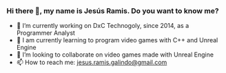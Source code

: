 ### Hi there 👋, my name is Jesús Ramis. Do you want to know me?


- 🔭 I’m currently working on DxC Technogoly, since 2014, as a Programmer Analyst
- 🌱 I am currently learning to program video games with C++ and Unreal Engine 
- 👯 I’m looking to collaborate on video games made with Unreal Engine
- 📫 How to reach me: jesus.ramis.galindo@gmail.com

